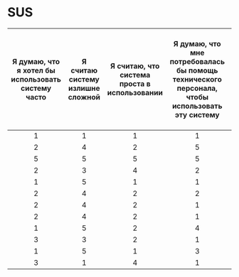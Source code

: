 # SUS

| Я думаю, что я хотел бы использовать систему часто | Я считаю систему излишне сложной | Я считаю, что система проста в использовании | Я думаю, что мне потребовалась бы помощь технического персонала, чтобы использовать эту систему | Я считаю, что различные функции в этой системе хорошо интегрированы | Я думаю, что в этой системе слишком много непоследовательного | Я могу представить, что большинство людей достаточно быстро освоят эту систему | Я считаю систему очень неудобной для использования | Я чувствую себя уверенно, используя эту систему | Мне требуется понять множество вещей, прежде чем я смогу продолжить работать с этой системой |
| :-: | :-: | :-: | :-: | :-: | :-: | :-: | :-: | :-: | :-: |
| 1 | 1 | 1 | 1 | 1 | 1 | 1 | 1 | 1 | 1 |
| 2 | 4 | 2 | 5 | 3 | 5 | 2 | 4 | 2 | 2 |
| 5 | 5 | 5 | 5 | 5 | 5 | 5 | 5 | 5 | 5 |
| 2 | 3 | 4 | 2 | 1 | 3 | 4 | 1 | 4 | 2 |
| 1 | 5 | 1 | 1 | 3 | 5 | 2 | 5 | 3 | 1 |
| 2 | 4 | 2 | 2 | 3 | 3 | 3 | 4 | 2 | 4 |
| 2 | 4 | 2 | 1 | 3 | 3 | 3 | 4 | 4 | 1 |
| 2 | 4 | 2 | 1 | 1 | 5 | 2 | 5 | 2 | 2 |
| 1 | 5 | 2 | 4 | 2 | 5 | 2 | 5 | 3 | 3 |
| 3 | 3 | 2 | 1 | 3 | 4 | 3 | 4 | 4 | 4 |
| 1 | 5 | 1 | 3 | 3 | 5 | 2 | 4 | 2 | 5 |
| 3 | 1 | 4 | 1 | 5 | 1 | 5 | 1 | 5 | 1 |